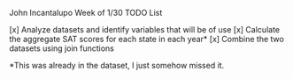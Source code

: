 John Incantalupo
Week of 1/30 TODO List

[x] Analyze datasets and identify variables that will be of use
[x] Calculate the aggregate SAT scores for each state in each year*
[x] Combine the two datasets using join functions

*This was already in the dataset, I just somehow missed it.